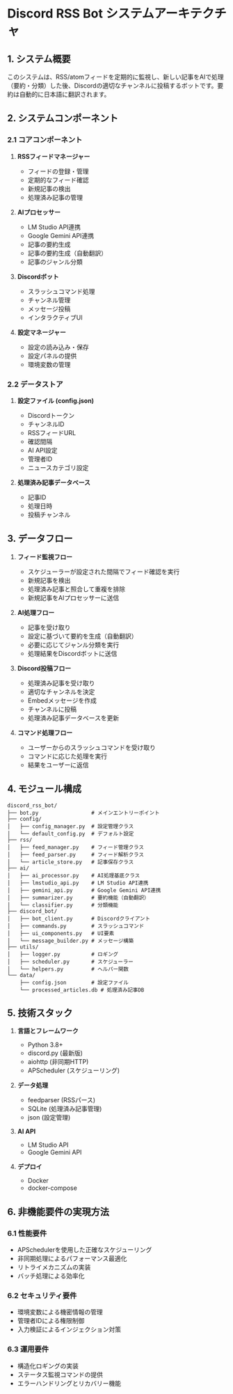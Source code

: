 # Discord RSS Bot システムアーキテクチャ

## 1. システム概要

このシステムは、RSS/atomフィードを定期的に監視し、新しい記事をAIで処理（要約・分類）した後、Discordの適切なチャンネルに投稿するボットです。要約は自動的に日本語に翻訳されます。

## 2. システムコンポーネント

### 2.1 コアコンポーネント

1. **RSSフィードマネージャー**
   - フィードの登録・管理
   - 定期的なフィード確認
   - 新規記事の検出
   - 処理済み記事の管理

2. **AIプロセッサー**
   - LM Studio API連携
   - Google Gemini API連携
   - 記事の要約生成
   - 記事の要約生成（自動翻訳）
   - 記事のジャンル分類

3. **Discordボット**
   - スラッシュコマンド処理
   - チャンネル管理
   - メッセージ投稿
   - インタラクティブUI

4. **設定マネージャー**
   - 設定の読み込み・保存
   - 設定パネルの提供
   - 環境変数の管理

### 2.2 データストア

1. **設定ファイル (config.json)**
   - Discordトークン
   - チャンネルID
   - RSSフィードURL
   - 確認間隔
   - AI API設定
   - 管理者ID
   - ニュースカテゴリ設定

2. **処理済み記事データベース**
   - 記事ID
   - 処理日時
   - 投稿チャンネル

## 3. データフロー

1. **フィード監視フロー**
   - スケジューラーが設定された間隔でフィード確認を実行
   - 新規記事を検出
   - 処理済み記事と照合して重複を排除
   - 新規記事をAIプロセッサーに送信

2. **AI処理フロー**
   - 記事を受け取り
   - 設定に基づいて要約を生成（自動翻訳）
   - 必要に応じてジャンル分類を実行
   - 処理結果をDiscordボットに送信

3. **Discord投稿フロー**
   - 処理済み記事を受け取り
   - 適切なチャンネルを決定
   - Embedメッセージを作成
   - チャンネルに投稿
   - 処理済み記事データベースを更新

4. **コマンド処理フロー**
   - ユーザーからのスラッシュコマンドを受け取り
   - コマンドに応じた処理を実行
   - 結果をユーザーに返信

## 4. モジュール構成

```
discord_rss_bot/
├── bot.py                 # メインエントリーポイント
├── config/
│   ├── config_manager.py  # 設定管理クラス
│   └── default_config.py  # デフォルト設定
├── rss/
│   ├── feed_manager.py    # フィード管理クラス
│   ├── feed_parser.py     # フィード解析クラス
│   └── article_store.py   # 記事保存クラス
├── ai/
│   ├── ai_processor.py    # AI処理基底クラス
│   ├── lmstudio_api.py    # LM Studio API連携
│   ├── gemini_api.py      # Google Gemini API連携
│   ├── summarizer.py      # 要約機能（自動翻訳）
│   └── classifier.py      # 分類機能
├── discord_bot/
│   ├── bot_client.py      # Discordクライアント
│   ├── commands.py        # スラッシュコマンド
│   ├── ui_components.py   # UI要素
│   └── message_builder.py # メッセージ構築
├── utils/
│   ├── logger.py          # ロギング
│   ├── scheduler.py       # スケジューラー
│   └── helpers.py         # ヘルパー関数
└── data/
    ├── config.json        # 設定ファイル
    └── processed_articles.db # 処理済み記事DB
```

## 5. 技術スタック

1. **言語とフレームワーク**
   - Python 3.8+
   - discord.py (最新版)
   - aiohttp (非同期HTTP)
   - APScheduler (スケジューリング)

2. **データ処理**
   - feedparser (RSSパース)
   - SQLite (処理済み記事管理)
   - json (設定管理)

3. **AI API**
   - LM Studio API
   - Google Gemini API

4. **デプロイ**
   - Docker
   - docker-compose

## 6. 非機能要件の実現方法

### 6.1 性能要件

- APSchedulerを使用した正確なスケジューリング
- 非同期処理によるパフォーマンス最適化
- リトライメカニズムの実装
- バッチ処理による効率化

### 6.2 セキュリティ要件

- 環境変数による機密情報の管理
- 管理者IDによる権限制御
- 入力検証によるインジェクション対策

### 6.3 運用要件

- 構造化ロギングの実装
- ステータス監視コマンドの提供
- エラーハンドリングとリカバリー機能

